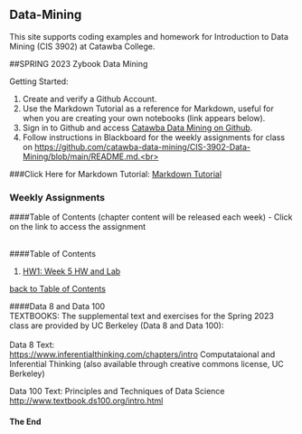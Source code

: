 ## Data-Mining
This site supports coding examples and homework for Introduction to Data Mining (CIS 3902) at Catawba College.<br>

##SPRING 2023 Zybook Data Mining

Getting Started:<br>
1.  Create and verify a Github Account.<br>
2.  Use the Markdown Tutorial as a reference for Markdown, useful for when you are creating your own notebooks (link appears below).
3.  Sign in to Github and access <a href="https://github.com/catawba-data-mining/CIS-3902-Data-Mining/blob/main/README.md">Catawba Data Mining on Github</a>.<br>
4.  Follow instructions in Blackboard for the weekly assignments for class on https://github.com/catawba-data-mining/CIS-3902-Data-Mining/blob/main/README.md.<br>

###Click Here for Markdown Tutorial: <a href="https://agea.github.io/tutorial.md/">Markdown Tutorial</a>

<a name="tocb"></a>
### Weekly Assignments
####Table of Contents  (chapter content will be released each week) - Click on the link to access the assignment<br>
<br>
<a name="toc"></a>

####Table of Contents <br>

1. <a href="https://github.com/catawba-data-mining/CIS-3902-Data-Mining/blob/main/chapter1_homework1_lab.ipynb">HW1: Week 5 HW and Lab</a>

[ back to Table of Contents](#toc)

####Data 8 and Data 100<br>
TEXTBOOKS:  The supplemental text and exercises for the Spring 2023 class are provided by UC Berkeley (Data 8 and Data 100):  
<br>
Data 8 Text: <br>
https://www.inferentialthinking.com/chapters/intro
Computataional and Inferential Thinking (also available through creative commons license, UC Berkeley)

Data 100 Text:
Principles and Techniques of Data Science
http://www.textbook.ds100.org/intro.html
<br>

#### The End
